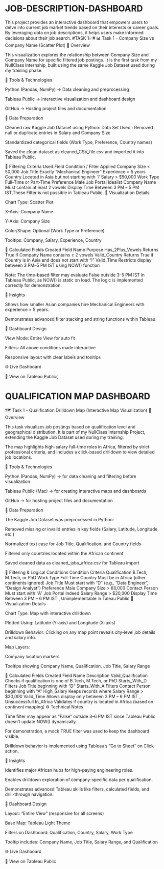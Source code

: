 # JOB-DESCRIPTION-DASHBOARD
This project provides an interactive dashboard that empowers users to delve into current job market trends based on their interests or career goals. By leveraging data on job descriptions, it helps users make informed decisions about their job search.
#TASK 1✅#
📊 Task 1 – Company Size vs Company Name (Scatter Plot)
📘 Overview

This visualization explores the relationship between Company Size and Company Name for specific filtered job postings.
It is the first task from my NullClass Internship, built using the same Kaggle Job Dataset used during my training phase.

🧩 Tools & Technologies

Python (Pandas, NumPy) → Data cleaning and preprocessing

Tableau Public → Interactive visualization and dashboard design

GitHub → Hosting project files and documentation

🧹 Data Preparation

Cleaned raw Kaggle Job Dataset using Python:
Data Set Used : [
](https://www.kaggle.com/datasets/ravindrasinghrana/job-description-dataset)
Removed null or duplicate entries in Salary and Company Size

Standardized categorical fields (Work Type, Preference, Country names)

Saved the clean dataset as cleaned_CSV_file.csv and imported it into Tableau Public.

🎯 Filtering Criteria Used
Field	Condition / Filter Applied
Company Size	< 50,000
Job Title	Exactly “Mechanical Engineer”
Experience	> 5 years
Country	Located in Asia but not starting with ‘I’
Salary	> $50,000
Work Type	Full-Time or Part-Time
Preference	Male
Job Portal	Idealist
Company Name	Must contain at least 2 vowels
Display Time	Between 3 PM – 5 PM IST,These Filter is not possible in Tableau Public.
📍 Visualization Details

Chart Type: Scatter Plot

X-Axis: Company Name

Y-Axis: Company Size

Color/Shape: Optional (Work Type or Preference)

Tooltips: Company, Salary, Experience, Country

🧮 Calculated Fields Created
Field Name	Purpose
Has_2Plus_Vowels	Returns True if Company Name contains ≥ 2 vowels
Valid_Country	Returns True if Country is in Asia and does not start with “I”
Valid_Time	Restricts display between 3 PM–5 PM IST using NOW() function

Note: The time-based filter may evaluate False outside 3–5 PM IST in Tableau Public, as NOW() is static on load. The logic is implemented correctly for demonstration.

🧭 Insights

Shows how smaller Asian companies hire Mechanical Engineers with experience > 5 years.

Demonstrates advanced filter stacking and string functions within Tableau.

🧱 Dashboard Design

View Mode: Entire View for auto fit

Filters: All above conditions made interactive

Responsive layout with clear labels and tooltips

🌐 Live Dashboard

🔗 View on Tableau Public([](https://public.tableau.com/views/COMPANYSIZEVSCOMPANYMECHASIAIDEALIST/COM_SIZEVSCOM_?:language=en-US&publish=yes&:sid=&:redirect=auth&:display_count=n&:origin=viz_share_link)

 # QUALIFICATION MAP  DASHBOARD
 🗺️ Task 1 – Qualification Drilldown Map (Interactive Map Visualization)
📘 Overview

This task visualizes job postings based on qualification level and geographical distribution.
It is part of my NullClass Internship Project, extending the Kaggle Job Dataset used during my training.

The map highlights high-salary full-time roles in Africa, filtered by strict professional criteria, and includes a click-based drilldown to view detailed job locations.

🧩 Tools & Technologies

Python (Pandas, NumPy) → for data cleaning and filtering before visualization

Tableau Public (Mac) → for creating interactive maps and dashboards

GitHub → for hosting project files and documentation

🧹 Data Preparation

The Kaggle Job Dataset was preprocessed in Python:

Removed missing or invalid entries in key fields (Salary, Latitude, Longitude, etc.)

Normalized text case for Job Title, Qualification, and Country fields

Filtered only countries located within the African continent

Saved cleaned data as cleaned_jobs_africa.csv for Tableau import

🎯 Filtering & Logical Conditions
Condition	Criteria
Qualification	B.Tech, M.Tech, or PhD
Work Type	Full-Time
Country	Must be in Africa (other continents ignored)
Job Title	Must start with “D” (e.g., “Data Engineer”, “Design Analyst”)
Preference	Male
Company Size	> 80,000
Contact Person	Must start with “A”
Job Portal	Indeed
Salary Range	> $20,000
Display Time	Between 3 PM – 6 PM IST , Unimplementable in Taleau Public
📍 Visualization Details

Chart Type: Map with interactive drilldown

Plotted Using: Latitude (Y-axis) and Longitude (X-axis)

Drilldown Behavior: Clicking on any map point reveals city-level job details and salary info.

Map Layers:

Company location markers

Tooltips showing Company Name, Qualification, Job Title, Salary Range

🧮 Calculated Fields Created
Field Name	Description
Valid_Qualification	Checks if qualification is one of B.Tech, M.Tech, or PhD
Starts_With_D	Filters Job Title beginning with “D”
Starts_With_A	Filters Contact Person beginning with “A”
High_Salary	Keeps records where Salary Range > $20,000
Valid_Time	Allows display only between 3 PM – 6 PM IST , Unsuccessfull
In_Africa	Validates if country is located in Africa (based on continent mapping)
⚙️ Technical Notes

Time filter may appear as “False” outside 3–6 PM IST since Tableau Public doesn’t update NOW() dynamically.

For demonstration, a mock TRUE filter was used to keep the dashboard visible.

Drilldown behavior is implemented using Tableau’s “Go to Sheet” on Click action.

🧭 Insights

Identifies major African hubs for high-paying engineering roles.

Enables drilldown exploration of company-specific data per qualification.

Demonstrates advanced Tableau skills like filters, calculated fields, and drill-through navigation.

🧱 Dashboard Design

Layout: “Entire View” (responsive for all screens)

Base Map: Tableau Light Theme

Filters on Dashboard: Qualification, Country, Salary, Work Type

Tooltip includes: Company Name, Job Title, Salary Range, and Qualification

🌐 Live Dashboard

🔗 View on Tableau Public[
](https://public.tableau.com/shared/CGP9YXCBP?:display_count=n&:origin=viz_share_link)
